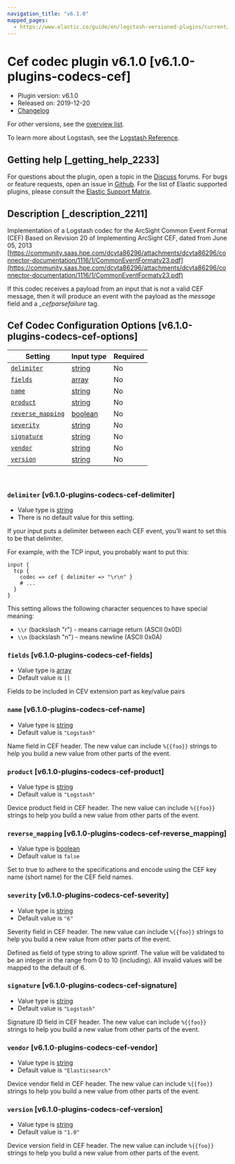 ```yaml
---
navigation_title: "v6.1.0"
mapped_pages:
  - https://www.elastic.co/guide/en/logstash-versioned-plugins/current/v6.1.0-plugins-codecs-cef.html
---
```


# Cef codec plugin v6.1.0 [v6.1.0-plugins-codecs-cef]


* Plugin version: v6.1.0
* Released on: 2019-12-20
* [Changelog](https://github.com/logstash-plugins/logstash-codec-cef/blob/v6.1.0/CHANGELOG.md)

For other versions, see the [overview list](codec-cef-index.md).

To learn more about Logstash, see the [Logstash Reference](logstash://reference/index.md).

## Getting help [_getting_help_2233]

For questions about the plugin, open a topic in the [Discuss](http://discuss.elastic.co) forums. For bugs or feature requests, open an issue in [Github](https://github.com/logstash-plugins/logstash-codec-cef). For the list of Elastic supported plugins, please consult the [Elastic Support Matrix](https://www.elastic.co/support/matrix#matrix_logstash_plugins).


## Description [_description_2211]

Implementation of a Logstash codec for the ArcSight Common Event Format (CEF) Based on Revision 20 of Implementing ArcSight CEF, dated from June 05, 2013 [https://community.saas.hpe.com/dcvta86296/attachments/dcvta86296/connector-documentation/1116/1/CommonEventFormatv23.pdf](https://community.saas.hpe.com/dcvta86296/attachments/dcvta86296/connector-documentation/1116/1/CommonEventFormatv23.pdf)

If this codec receives a payload from an input that is not a valid CEF message, then it will produce an event with the payload as the *message* field and a *_cefparsefailure* tag.


## Cef Codec Configuration Options [v6.1.0-plugins-codecs-cef-options]

| Setting | Input type | Required |
| --- | --- | --- |
| [`delimiter`](v6-1-0-plugins-codecs-cef.md#v6.1.0-plugins-codecs-cef-delimiter) | [string](logstash://reference/configuration-file-structure.md#string) | No |
| [`fields`](v6-1-0-plugins-codecs-cef.md#v6.1.0-plugins-codecs-cef-fields) | [array](logstash://reference/configuration-file-structure.md#array) | No |
| [`name`](v6-1-0-plugins-codecs-cef.md#v6.1.0-plugins-codecs-cef-name) | [string](logstash://reference/configuration-file-structure.md#string) | No |
| [`product`](v6-1-0-plugins-codecs-cef.md#v6.1.0-plugins-codecs-cef-product) | [string](logstash://reference/configuration-file-structure.md#string) | No |
| [`reverse_mapping`](v6-1-0-plugins-codecs-cef.md#v6.1.0-plugins-codecs-cef-reverse_mapping) | [boolean](logstash://reference/configuration-file-structure.md#boolean) | No |
| [`severity`](v6-1-0-plugins-codecs-cef.md#v6.1.0-plugins-codecs-cef-severity) | [string](logstash://reference/configuration-file-structure.md#string) | No |
| [`signature`](v6-1-0-plugins-codecs-cef.md#v6.1.0-plugins-codecs-cef-signature) | [string](logstash://reference/configuration-file-structure.md#string) | No |
| [`vendor`](v6-1-0-plugins-codecs-cef.md#v6.1.0-plugins-codecs-cef-vendor) | [string](logstash://reference/configuration-file-structure.md#string) | No |
| [`version`](v6-1-0-plugins-codecs-cef.md#v6.1.0-plugins-codecs-cef-version) | [string](logstash://reference/configuration-file-structure.md#string) | No |

 

### `delimiter` [v6.1.0-plugins-codecs-cef-delimiter]

* Value type is [string](logstash://reference/configuration-file-structure.md#string)
* There is no default value for this setting.

If your input puts a delimiter between each CEF event, you’ll want to set this to be that delimiter.

For example, with the TCP input, you probably want to put this:

```
input {
  tcp {
    codec => cef { delimiter => "\r\n" }
    # ...
  }
}
```
This setting allows the following character sequences to have special meaning:

* `\\r` (backslash "r") - means carriage return (ASCII 0x0D)
* `\\n` (backslash "n") - means newline (ASCII 0x0A)


### `fields` [v6.1.0-plugins-codecs-cef-fields]

* Value type is [array](logstash://reference/configuration-file-structure.md#array)
* Default value is `[]`

Fields to be included in CEV extension part as key/value pairs


### `name` [v6.1.0-plugins-codecs-cef-name]

* Value type is [string](logstash://reference/configuration-file-structure.md#string)
* Default value is `"Logstash"`

Name field in CEF header. The new value can include `%{{foo}}` strings to help you build a new value from other parts of the event.


### `product` [v6.1.0-plugins-codecs-cef-product]

* Value type is [string](logstash://reference/configuration-file-structure.md#string)
* Default value is `"Logstash"`

Device product field in CEF header. The new value can include `%{{foo}}` strings to help you build a new value from other parts of the event.


### `reverse_mapping` [v6.1.0-plugins-codecs-cef-reverse_mapping]

* Value type is [boolean](logstash://reference/configuration-file-structure.md#boolean)
* Default value is `false`

Set to true to adhere to the specifications and encode using the CEF key name (short name) for the CEF field names.


### `severity` [v6.1.0-plugins-codecs-cef-severity]

* Value type is [string](logstash://reference/configuration-file-structure.md#string)
* Default value is `"6"`

Severity field in CEF header. The new value can include `%{{foo}}` strings to help you build a new value from other parts of the event.

Defined as field of type string to allow sprintf. The value will be validated to be an integer in the range from 0 to 10 (including). All invalid values will be mapped to the default of 6.


### `signature` [v6.1.0-plugins-codecs-cef-signature]

* Value type is [string](logstash://reference/configuration-file-structure.md#string)
* Default value is `"Logstash"`

Signature ID field in CEF header. The new value can include `%{{foo}}` strings to help you build a new value from other parts of the event.


### `vendor` [v6.1.0-plugins-codecs-cef-vendor]

* Value type is [string](logstash://reference/configuration-file-structure.md#string)
* Default value is `"Elasticsearch"`

Device vendor field in CEF header. The new value can include `%{{foo}}` strings to help you build a new value from other parts of the event.


### `version` [v6.1.0-plugins-codecs-cef-version]

* Value type is [string](logstash://reference/configuration-file-structure.md#string)
* Default value is `"1.0"`

Device version field in CEF header. The new value can include `%{{foo}}` strings to help you build a new value from other parts of the event.




